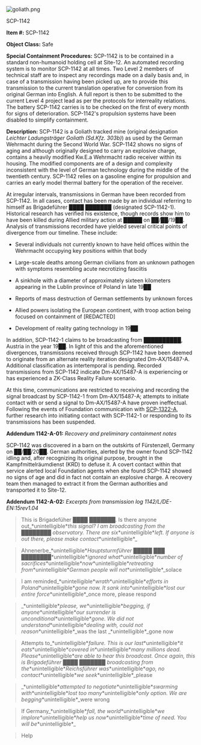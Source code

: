 ![goliath.png](http://scp-wiki.wdfiles.com/local--files/scp-1142/goliath.png)

SCP-1142

**Item #:** SCP-1142

**Object Class:** Safe

**Special Containment Procedures:** SCP-1142 is to be contained in a standard non-humanoid holding cell at Site-12. An automated recording system is to monitor SCP-1142 at all times. Two Level 2 members of technical staff are to inspect any recordings made on a daily basis and, in case of a transmission having been picked up, are to provide this transmission to the current translation operative for conversion from its original German into English. A full report is then to be submitted to the current Level 4 project lead as per the protocols for interreality relations. The battery SCP-1142 carries is to be checked on the first of every month for signs of deterioration. SCP-1142's propulsion systems have been disabled to simplify containment.

**Description:** SCP-1142 is a Goliath tracked mine (original designation _Leichter Ladungsträger Goliath (Sd.Kfz. 303b)_) as used by the German Wehrmacht during the Second World War. SCP-1142 shows no signs of aging and although originally designed to carry an explosive charge, contains a heavily modified Kw.E.a Wehrmacht radio receiver within its housing. The modified components are of a design and complexity inconsistent with the level of German technology during the middle of the twentieth century. SCP-1142 relies on a gasoline engine for propulsion and carries an early model thermal battery for the operation of the receiver.

At irregular intervals, transmissions in German have been recorded from SCP-1142. In all cases, contact has been made by an individual referring to himself as Brigadeführer ████ ███████ (designated SCP-1142-1). Historical research has verified his existence, though records show him to have been killed during Allied military action at █████ on ██/██/19██. Analysis of transmissions recorded have yielded several critical points of divergence from our timeline. These include:

*   Several individuals not currently known to have held offices within the Wehrmacht occupying key positions within that body

*   Large-scale deaths among German civilians from an unknown pathogen with symptoms resembling acute necrotizing fasciitis

*   A sinkhole with a diameter of approximately sixteen kilometers appearing in the Lublin province of Poland in late 19██

*   Reports of mass destruction of German settlements by unknown forces

*   Allied powers isolating the European continent, with troop action being focused on containment of \[REDACTED\]

*   Development of reality gating technology in 19██

In addition, SCP-1142-1 claims to be broadcasting from ██████████, Austria in the year 19██. In light of this and the aforementioned divergences, transmissions received through SCP-1142 have been deemed to originate from an alternate reality iteration designated Dm-AX/15487-A. Additional classification as intertemporal is pending. Recorded transmissions from SCP-1142 indicate Dm-AX/15487-A is experiencing or has experienced a ZK-Class Reality Failure scenario.

At this time, communications are restricted to receiving and recording the signal broadcast by SCP-1142-1 from Dm-AX/15487-A; attempts to initiate contact with or send a signal to Dm-AX/15487-A have proven ineffectual. Following the events of Foundation communication with [SCP-1322-A](/scp-1322), further research into initiating contact with SCP-1142-1 or responding to its transmissions has been suspended.

**Addendum 1142-A-01:** _Recovery and preliminary containment notes_

SCP-1142 was discovered in a barn on the outskirts of Fürstenzell, Germany on ██/██/20██. German authorities, alerted by the owner found SCP-1142 idling and, after recognizing its original purpose, brought in the Kampfmittelräumdienst (KRD) to defuse it. A covert contact within that service alerted local Foundation agents when she found SCP-1142 showed no signs of age and did in fact not contain an explosive charge. A recovery team then managed to extract it from the German authorities and transported it to Site-12.

**Addendum 1142-A-02:** _Excerpts from transmission log 1142/L/DE-EN:15rev1.04_

> This is Brigadefüher ████ ███████. Is there anyone out_\*unintelligible\*_this signal? I am broadcasting from the ████████ observatory. There are six_\*unintelligible\*_left. If anyone is out there, please make contact_\*unintelligible\*_

> Ahnenerbe_\*unintelligible\*_Hauptsturmführer █████ ███ ████████_\*unintelligible\*_ignored what_\*unintelligible\*_number of sacrifices_\*unintelligible\*_now_\*unintelligible\*_retreating from_\*unintelligible\*_German people will not_\*unintelligible\*_solace

> I am reminded_\*unintelligible\*_wrath_\*unintelligible\*_efforts in Poland_\*unintelligible\*_gone now. It sank into_\*unintelligible\*_lost our entire force_\*unintelligible\*_once more, please respond

> _\*unintelligible\*_please, we_\*unintelligible\*_begging, if anyone_\*unintelligible\*_our surrender is unconditional_\*unintelligible\*_gone. We did not understand_\*unintelligible\*_dealing with, could not reason_\*unintelligible\*_was the last _\*unintelligible\*_gone now

> Attempts to_\*unintelligible\*_failure. This is our last_\*unintelligible\*_it eats_\*unintelligible\*_covered in_\*unintelligible\*_many millions dead. Please_\*unintelligible\*_are able to hear this broadcast. Once again, this is Brigadeführer ████ ███████ broadcasting from the_\*unintelligible\*_Reichsführer was_\*unintelligible\*_ago, no contact_\*unintelligible\*_we seek_\*unintelligible\*_please

> _\*unintelligible\*_attempted to negotiate_\*unintelligible\*_swarming with_\*unintelligible\*_lost too many_\*unintelligible\*_only option. We are begging_\*unintelligible\*_were wrong

> If Germany_\*unintelligible\*_fall, the world_\*unintelligible\*_we implore_\*unintelligible\*_help us now_\*unintelligible\*_time of need. You will be_\*unintelligible\*_

> Help